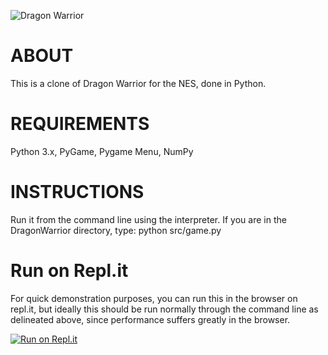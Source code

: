 ![Dragon Warrior](https://i.imgur.com/noZfPNO.gif)

ABOUT
=====

This is a clone of Dragon Warrior for the NES, done in Python.


REQUIREMENTS
============

Python 3.x, PyGame, Pygame Menu, NumPy

INSTRUCTIONS
============

Run it from the command line using the interpreter. If you are in the 
DragonWarrior directory, type:
python src/game.py

Run on Repl.it
============

For quick demonstration purposes, you can run this in the browser on repl.it, but ideally this should be run normally through the command line as delineated above, since performance suffers greatly in the browser.

[![Run on Repl.it](https://repl.it/badge/github/eforgacs-games/DragonWarrior)](https://repl.it/@eforgacs/DW)
